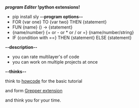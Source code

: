 ***program Editer***
**!python extensions!**
* pip install sly
**--program options--**
* FOR {var one} TO {var two} THEN {statement}
* FUN {name} () -> {statement}
* {name/number} {+ or - or * or / or =} {name/number/string}
* IF {condition with ==} THEN {statement} ELSE {statement}

**--description--**
* you can rate multilayer's of code
* you can work on multiple projects at once

**--thinks--**

think to [howcode](https://www.youtube.com/howCode) for the basic tutorial

and form [Grepper extension](https://chrome.google.com/webstore/detail/grepper/amaaokahonnfjjemodnpmeenfpnnbkco)

and think you for your time.
